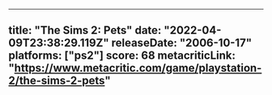 
---
title: "The Sims 2: Pets"
date: "2022-04-09T23:38:29.119Z"
releaseDate: "2006-10-17"
platforms: ["ps2"]
score: 68
metacriticLink: "https://www.metacritic.com/game/playstation-2/the-sims-2-pets"
---
